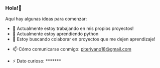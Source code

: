 ### Hola!👋

Aquí hay algunas ideas para comenzar:

- 🔭 Actualmente estoy trabajando en mis propios proyectos!
- 🌱 Actualmente estoy aprendiendo python 
- 👯 Estoy buscando colaborar en proyectos que me dejen aprendizaje!
<!-- - 🤔 Estoy buscando ayuda con ... -->
<!-- - 💬 Pregúntame sobre -->
- 📫 Cómo comunicarse conmigo: <a href=mailto:piterivano18@gmail.com>piterivano18@gmail.com</a>
<!--- 😄 Pronombres: -->
- ⚡ Dato curioso: *******
